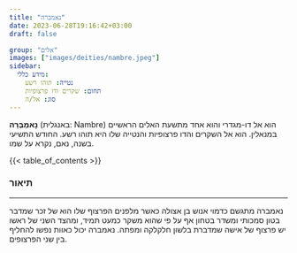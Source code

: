 ```yaml
---
title: "נאמברה"
date: 2023-06-28T19:16:42+03:00
draft: false

group: "אלים"
images: ["images/deities/nambre.jpeg"]
sidebar:
  מידע כללי:
    נטייה: תוהו רשע
    תחום: שקרים ודו פרצופיות
    סוג: אל/ה
---
```


**נָאמְבְּרֵה** (באנגלית: Nambre) הוא אל דו-מגדרי והוא אחד מתשעת האלים הראשיים במנאלין. הוא אל השקרים והדו פרצופיות והנטייה שלו היא תוהו רשע. החודש התשיעי בשנה, נאם, נקרא על שמו.

{{< table_of_contents >}}

### תיאור

---

נאמברה מתגשם כדמוי אנוש בן אצולה כאשר מלפנים הפרצוף שלו הוא של זכר שמדבר בטון סמכותי ומשדר בטחון אף על פי שהוא משקר כמעט תמיד, ומהצד השני של ראשו יש פרצוף של אישה שמדברת בלשון חלקלקה ומפתה. נאמברה יכול כאוות נפשו להחליף בין שני הפרצופים.
